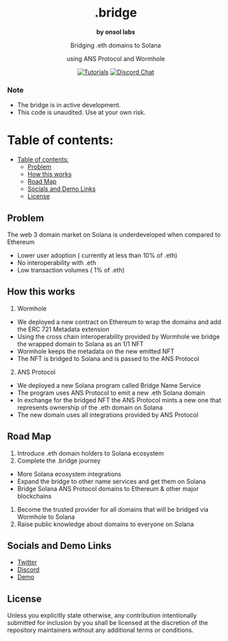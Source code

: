 <div align="center">

  <h1>.bridge</h1>

  <p>
    <strong>by onsol labs</strong>
  </p>
  <p>
    Bridging .eth domains to Solana
  </p>
  <p>
    using ANS Protocol and Wormhole
  </p>

  <p>
    <a href="https://github.com/onsol-labs/bridge-name-service"><img alt="Tutorials" src="https://img.shields.io/badge/docs-tutorials-blueviolet" /></a>
    <a href="https://discord.gg/Rcrqhs7Bja"><img alt="Discord Chat" src="https://img.shields.io/badge/chat-discord-blueviolet" /></a>
  </p>
</div>

### Note

- The bridge is in active development.
- This code is unaudited. Use at your own risk.

# Table of contents:

- [Table of contents:](#table-of-contents)
  - [Problem](#problem)
  - [How this works](#how-this-works)
  - [Road Map](#road-map)
  - [Socials and Demo Links](#socials-and-demo-links)
  - [License](#license)


## Problem
The web 3 domain market on Solana is underdeveloped when compared to Ethereum
* Lower user adoption ( currently at less than 10% of .eth)
* No interoperability with .eth
* Low transaction volumes ( 1% of .eth) 

## How this works
1. Wormhole
- We deployed a new contract on Ethereum to wrap the domains and add the ERC 721 Metadata extension
- Using the cross chain interoperability provided by Wormhole we bridge the wrapped domain to Solana as an 1/1 NFT
- Wormhole keeps the metadata on the new emitted NFT
- The NFT is bridged to Solana and is passed to the ANS Protocol

2. ANS Protocol
- We deployed a new Solana program called Bridge Name Service
- The program uses ANS Protocol to emit a new .eth Solana domain
- In exchange for the bridged NFT the ANS Protocol mints a new one that represents ownership of the .eth domain on Solana
- The new domain uses all integrations provided by ANS Protocol

## Road Map
1.  Introduce .eth domain holders to Solana ecosystem 
2.  Complete the .bridge journey 
  - More Solana ecosystem integrations
  - Expand the bridge to other name services and get them on Solana
  - Bridge Solana ANS Protocol domains to Ethereum & other major blockchains
1.  Become the trusted provider for all domains that will be bridged via Wormhole to Solana 
2.  Raise public knowledge about domains to everyone on Solana

## Socials and Demo Links
- [Twitter](https://twitter.com/ANSProtocol)
- [Discord](http://discord.gg/Rcrqhs7Bja)
- [Demo](https://bridge.onsol.io)

## License

Unless you explicitly state otherwise, any contribution intentionally submitted for inclusion by you shall be licensed at the discretion of the repository maintainers without any additional terms or conditions.
